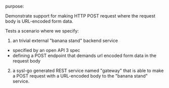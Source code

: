 purpose:

Demonstrate support for making HTTP POST request
where the request body is URL-encoded form data.

Tests a scenario where we specify:

1. an trivial external "banana stand" backend service
-   specified by an open API 3 spec
-   defining a POST endpoint that demands url encoded form data in the request body

2. a sysl-go generated REST service named "gateway" that is able to make a POST request with a URL-encoded body to the "banana stand" service.
